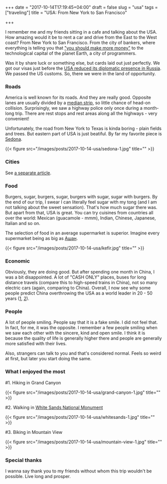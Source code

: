 +++
date = "2017-10-14T17:19:45+04:00"
draft = false
slug = "usa"
tags = ["traveling"]
title = "USA: From New York to San Francisco"

+++

I remember me and my friends sitting in a cafe and talking about the USA. How
amazing would it be to rent a car and drive from the East to the West coast?
From New York to San Francisco. From the city of bankers, where everything is
telling you that ["you should make more
money"](http://www.paulgraham.com/cities.html) to the technological capital of
the planet Earth, a city of programmers.

Was it by share luck or something else, but cards laid out just perfectly. We
got our visas just before the [USA reduced its diplomatic presence in
Russia][1]. We passed the US customs. So, there we were in the land of
opportunity.

### Roads

America is well known for its roads. And they are really good. Opposite lanes
are usually divided by a [median
strip](https://en.wikipedia.org/wiki/Median_strip), so little chance of head-on
collision. Surprisingly, we saw a highway police only once during a month-long
trip. There are rest stops and rest areas along all the highways - very
convenient!

Unfortunately, the road from New York to Texas is kinda boring - plain fields
and trees. But eastern part of USA is just beatiful. By far my favorite piece
is [Sedona](https://en.wikipedia.org/wiki/Sedona,_Arizona).

{{< figure src="/images/posts/2017-10-14-usa/sedona-1.jpg" title="" >}}

### Cities

See [a separate article](/2017/09/usa-cities).

### Food

Burgers, sugar, burgers, sugar, burgers with sugar, sugar with burgers. By the
end of our trip, I swear I can literally feel sugar with my tong (and I am not talking
about the sweet sensation). That's how much sugar there was. But apart from
that, USA is great. You can try cuisines from countries all over the world:
Mexican (guacamole - mmm), Indian, Chinese, Japanese, Italian and so on.

The selection of food in an average supermarket is superior. Imagine every
supermarket being as big as [Ашан](https://www.auchan.ru/en/auchan_russia).

{{< figure src="/images/posts/2017-10-14-usa/kefir.jpg" title="" >}}

### Economic

Obviously, they are doing good. But after spending one month in China, I was a
bit disappointed. A lot of "CASH ONLY" places, buses for long distance travels
(compare this to high-speed trains in China), not so many electric cars (again,
comparing to China). Overall, I now see why some people predict China
overthrowing the USA as a world leader in 20 - 50 years
([1](https://www.bloomberg.com/graphics/2016-us-vs-china-economy/),
[2](https://www.amazon.com/Prisoners-Geography-Explain-Everything-About/dp/1501121472)).

### People

A lot of people smiling. People say that it is a fake smile. I did not feel
that. In fact, for me, it was the opposite. I remember a few people smiling
when we saw each other with the sincere, kind and open smile. I think it is
because the quality of life is generally higher there and people are generally
more satisfied with their lives.

Also, strangers can talk to you and that's considered normal. Feels so weird at
first, but later you start doing the same.

### What I enjoyed the most

\#1. Hiking in Grand Canyon

{{< figure src="/images/posts/2017-10-14-usa/grand-canyon-1.jpg" title="" >}}

\#2. Walking in [White Sands National Monument](https://en.wikipedia.org/wiki/White_Sands_National_Monument)

{{< figure src="/images/posts/2017-10-14-usa/whitesands-1.jpg" title="" >}}

\#3. Biking in Mountain View

{{< figure src="/images/posts/2017-10-14-usa/mountain-view-1.jpg" title="" >}}

### Special thanks

I wanna say thank you to my friends without whom this trip wouldn't be
possible. Live long and prosper.

[1]: https://www.theguardian.com/world/2017/jul/28/russia-cuts-us-diplomatic-presence-retaliation-sanctions
